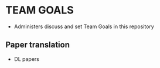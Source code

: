 # TEAM GOALS #
* Administers discuss and set Team Goals in this repository
## Paper translation ##
* DL papers